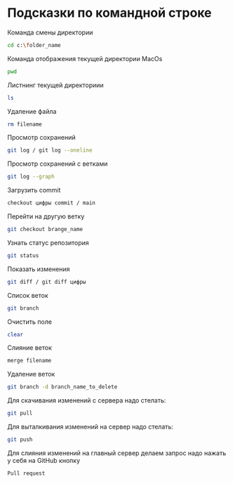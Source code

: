 # Подсказки по командной строке

Команда смены директории
```sh
cd c:\folder_name
```

Команда отображения текущей директории MacOs
```sh
pwd
```
Листнинг текущей директориии
```sh
ls
```
Удаление файла
```sh
rm filename
```
Просмотр сохранений
```sh
git log / git log --oneline
```

Просмотр сохранений с ветками
```sh
git log --graph
```

Загрузить commit
```sh
checkout цифры commit / main
```
Перейти на другую ветку 
```sh
git checkout brange_name
```
Узнать статус репозитория
```sh
git status
```
Показать изменения
```sh
git diff / git diff цифры
```
Список веток 
```sh
git branch
```
Очистить поле
```sh
clear
```
Слияние веток
```sh
merge filename
```
Удаление веток
```sh
git branch -d branch_name_to_delete
```
Для скачивания изменений с сервера надо стелать:
```sh
git pull
```
Для выталкивания изменений на сервер надо стелать:
```sh
git push
```
Для слияния изменений на главный сервер делаем запрос надо нажать у себя на GitHub кнопку 
```sh
Pull request
```
